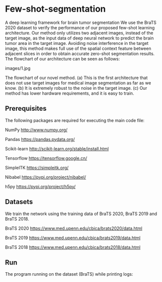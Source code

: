 # Few-shot-segmentation
A deep learning framework for brain tumor segmentation
We use the BraTS 2020 dataset to verify the performance of our proposed few-shot learning architecture. Our method only utilizes two adjacent images, instead of the target image, as the input data of deep neural network to predict the brain tumor area in the target image. Avoiding noise interference in the target image, this method makes full use of the spatial context feature between adjacent slices in order to obtain accurate zero-shot segmentation results.
The flowchart of our architecture can be seen as follows:

images/1.jpg

The flowchart of our novel method. (a) This is the first architecture that does not use target images for medical image segmentation as far as we know. (b) It is extremely robust to the noise in the target image. (c) Our method has lower hardware requirements, and it is easy to train.

## Prerequisites
The following packages are required for executing the main code file:

NumPy http://www.numpy.org/

Pandas https://pandas.pydata.org/

Scikit-learn http://scikit-learn.org/stable/install.html

Tensorflow https://tensorflow.google.cn/

SimpleITK https://simpleitk.org/

Nibabel https://pypi.org/project/nibabel/

h5py https://pypi.org/project/h5py/
  
## Datasets
We train the network using the training data of BraTS 2020, BraTS 2019 and BraTS 2018.  

BraTS 2020 https://www.med.upenn.edu/cbica/brats2020/data.html

BraTS 2019 https://www.med.upenn.edu/cbica/brats2019/data.html

BraTS 2018 https://www.med.upenn.edu/cbica/brats2018/data.html

## Run
The program running on the dataset (BraTS) while printing logs:
